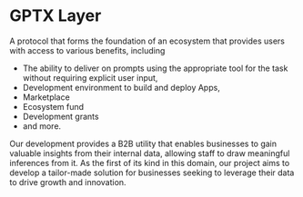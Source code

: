 # GPTX Layer

A protocol that forms the foundation of an ecosystem that provides users with access to various benefits, including&#x20;

* The ability to deliver on prompts using the appropriate tool for the task without requiring explicit user input,&#x20;
* Development environment to build and deploy Apps,&#x20;
* Marketplace
* Ecosystem fund&#x20;
* Development grants
* and more.

Our development provides a B2B utility that enables businesses to gain valuable insights from their internal data, allowing staff to draw meaningful inferences from it. As the first of its kind in this domain, our project aims to develop a tailor-made solution for businesses seeking to leverage their data to drive growth and innovation.

